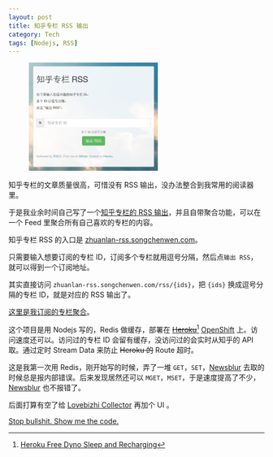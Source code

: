 ```yaml
---
layout: post
title: 知乎专栏 RSS 输出
category: Tech
tags: [Nodejs, RSS]
---
```

<figure>
  <a href="/images/zhuanlan-rss/1.jpg"><img style="width:60%" src="/images/zhuanlan-rss/1.thumb.jpg"></a>
</figure>

知乎专栏的文章质量很高，可惜没有 RSS 输出，没办法整合到我常用的阅读器里。

于是我业余时间自己写了一个[知乎专栏的 RSS 输出](http://zhuanlan-rss.songchenwen.com/)，并且自带聚合功能，可以在一个 Feed 里聚合所有自己喜欢的专栏的内容。

<!-- more -->

知乎专栏 RSS 的入口是 [zhuanlan-rss.songchenwen.com](http://zhuanlan-rss.songchenwen.com/)。

只需要输入想要订阅的专栏 ID，订阅多个专栏就用逗号分隔，然后点`输出 RSS`，就可以得到一个订阅地址。

其实直接访问 `zhuanlan-rss.songchenwen.com/rss/{ids}`，把 `{ids}` 换成逗号分隔的专栏 ID，就是对应的 RSS 输出了。

[这里是我订阅的专栏聚合](http://zhuanlan-rss.songchenwen.com/rss/yeka52,maboyong,datouma,gaizhilizcw,tianhao,qinnan,lianghuan,talich,loveletter,zenithdie,Glasschurch,nosensedigit,oldplusnew,negative2,taosay,DKLearnsPop,mactalk,lswlsw,rosicky311,zhimovie,liangbianyao,bianzhongqingnianxingdongzhinan,phos-study,wontfallinyourlap,24frames,wuliang8910)。

这个项目是用 Nodejs 写的，Redis 做缓存，部署在 ~~[Heroku](https://heroku.com)~~[^1] [OpenShift](https://www.openshift.com) 上。访问速度还可以。访问过的专栏 ID 会留有缓存，没访问过的会实时从知乎的 API 取。通过定时 Stream Data 来防止 ~~Heroku 的~~ Route 超时。

这是我第一次用 Redis，刚开始写的时候，弄了一堆 `GET`，`SET`，[Newsblur](http://newsblur.com) 去取的时候总是报内部错误。后来发现居然还可以 `MGET`，`MSET`，于是速度提高了不少，[Newsblur](http://newsblur.com) 也不报错了。

后面打算有空了给 [Lovebizhi Collector](/tech/2015/06/07/lovebizhi-collector/) 再加个 UI 。

[Stop bullshit. Show me the code.](https://github.com/songchenwen/zhuanlan-rss/)

[^1]: [Heroku Free Dyno Sleep and Recharging](https://devcenter.heroku.com/articles/dyno-sleeping)
